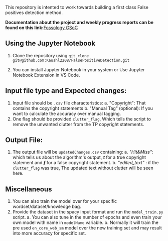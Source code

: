 This repository is intented to work towards building a first class False positives detection method.


**Documentation about the project and weekly progress reports can be found on this link:**[Fossology GSoC](https://fossology.github.io/gsoc/)


## Using the Jupyter Notebook

1. Clone the repository using `git clone git@github.com:Kaushl2208/FalsePositiveDetection.git`

2. You can install Jupyter Notebook in your system or Use Jupyter Notebook Extension in VS Code.

## Input file type and Expected changes:
1. Input file should be `.csv` file characteristics: 
    a. "Copyright": That contains the copyright statements
    b. "Manual Tag" (optional): If you want to calculate the accuracy over manual tagging.
2. One flag should be provided `clutter_flag`, Which tells the script to remove the unwanted clutter from the TP copyright statements.

## Output File:
1. The output file will be `updatedChanges.csv` containing:
    a. *"Hit&Miss"*:  which tells us about the algorithm's output, ***t*** for a true copyright statement and ***f*** for a false copyright statement.
    b. *"edited_text"* : if the `clutter_flag` was true, The updated text without clutter will be seen here.


## Miscellaneous
1. You can also train the model over for your specific wordset/dataset/knowledge bag.
2. Provide the dataset in the spacy input format and run the `model_train.py` script. 
    a. You can also tune in the number of epochs and even train your own model with name in `modelName` variable.
    b. Normally it will train the pre used `en_core_web_sm` model over the new training set and may result into more accuracy for specific set.
 





